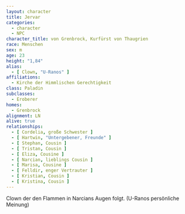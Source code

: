 ```yaml
---
layout: character
title: Jervar
categories:
  - character
  - NPC
character_title: von Grenbrock, Kurfürst von Thaugrien
race: Menschen
sex: m
age: 23
height: "1,84"
alias:
  - [ Clown, "U-Ranos" ]
affiliations:
  - Kirche der Himmlischen Gerechtigkeit
class: Paladin
subclasses:
  - Eroberer
homes:
  - Grenbrock
alignment: LN
alive: true
relationships:
  - [ Cordelia, große Schwester ]
  - [ Hartwin, "Untergebener, Freunde" ]
  - [ Stephan, Cousin ]
  - [ Tristan, Cousin ]
  - [ Eliza, Cousine ]
  - [ Narcian, lieblings Cousin ]
  - [ Marisa, Cousine ]
  - [ Felldir, enger Vertrauter ]
  - [ Kristian, Cousin ]
  - [ Kristina, Cousin ]
---
```


Clown der den Flammen in Narcians Augen folgt. (U-Ranos persönliche Meinung)